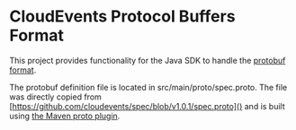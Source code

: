 # CloudEvents Protocol Buffers Format

This project provides functionality for the Java SDK to handle the
[protobuf format](https://github.com/cloudevents/spec/blob/v1.0.1/protobuf-format.md).

The protobuf definition file is located in src/main/proto/spec.proto. The file was directly
copied from [https://github.com/cloudevents/spec/blob/v1.0.1/spec.proto]() and is built using
[the Maven proto plugin](https://www.xolstice.org/protobuf-maven-plugin/).
